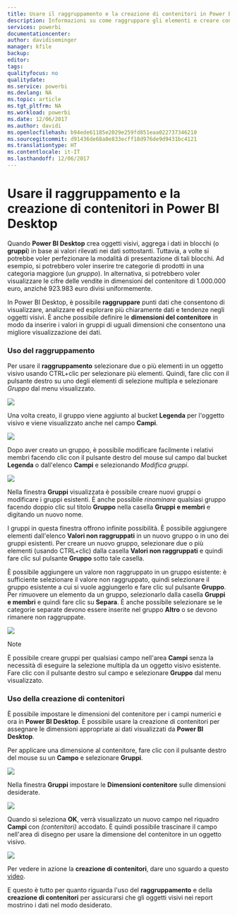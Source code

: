```yaml
---
title: Usare il raggruppamento e la creazione di contenitori in Power BI Desktop
description: Informazioni su come raggruppare gli elementi e creare contenitori in Power BI Desktop
services: powerbi
documentationcenter: 
author: davidiseminger
manager: kfile
backup: 
editor: 
tags: 
qualityfocus: no
qualitydate: 
ms.service: powerbi
ms.devlang: NA
ms.topic: article
ms.tgt_pltfrm: NA
ms.workload: powerbi
ms.date: 12/06/2017
ms.author: davidi
ms.openlocfilehash: b94ede61185e2029e259fd851eaa022737346210
ms.sourcegitcommit: d91436de68a0e833ecff18d976de9d9431bc4121
ms.translationtype: HT
ms.contentlocale: it-IT
ms.lasthandoff: 12/06/2017
---
```

# <a name="use-grouping-and-binning-in-power-bi-desktop"></a>Usare il raggruppamento e la creazione di contenitori in Power BI Desktop
Quando **Power BI Desktop** crea oggetti visivi, aggrega i dati in blocchi (o **gruppi**) in base ai valori rilevati nei dati sottostanti. Tuttavia, a volte si potrebbe voler perfezionare la modalità di presentazione di tali blocchi. Ad esempio, si potrebbero voler inserire tre categorie di prodotti in una categoria maggiore (un *gruppo*). In alternativa, si potrebbero voler visualizzare le cifre delle vendite in dimensioni del contenitore di 1.000.000 euro, anziché 923.983 euro divisi uniformemente.

In Power BI Desktop, è possibile **raggruppare** punti dati che consentono di visualizzare, analizzare ed esplorare più chiaramente dati e tendenze negli oggetti visivi. È anche possibile definire le **dimensioni del contenitore** in modo da inserire i valori in gruppi di uguali dimensioni che consentono una migliore visualizzazione dei dati.

### <a name="using-grouping"></a>Uso del raggruppamento
Per usare il **raggruppamento** selezionare due o più elementi in un oggetto visivo usando CTRL+clic per selezionare più elementi. Quindi, fare clic con il pulsante destro su uno degli elementi di selezione multipla e selezionare *Gruppo* dal menu visualizzato.

![](media/desktop-grouping-and-binning/grouping-binning_1.png)

Una volta creato, il gruppo viene aggiunto al bucket **Legenda** per l'oggetto visivo e viene visualizzato anche nel campo **Campi**.

![](media/desktop-grouping-and-binning/grouping-binning_2.png)

Dopo aver creato un gruppo, è possibile modificare facilmente i relativi membri facendo clic con il pulsante destro del mouse sul campo dal bucket **Legenda** o dall'elenco **Campi** e selezionando *Modifica gruppi*.

![](media/desktop-grouping-and-binning/grouping-binning_3.png)

Nella finestra **Gruppi** visualizzata è possibile creare nuovi gruppi o modificare i gruppi esistenti. È anche possibile *rinominare* qualsiasi gruppo facendo doppio clic sul titolo **Gruppo** nella casella **Gruppi e membri** e digitando un nuovo nome.

I gruppi in questa finestra offrono infinite possibilità. È possibile aggiungere elementi dall'elenco **Valori non raggruppati** in un nuovo gruppo o in uno dei gruppi esistenti. Per creare un nuovo gruppo, selezionare due o più elementi (usando CTRL+clic) dalla casella **Valori non raggruppati** e quindi fare clic sul pulsante **Gruppo** sotto tale casella.

È possibile aggiungere un valore non raggruppato in un gruppo esistente: è sufficiente selezionare il valore non raggruppato, quindi selezionare il gruppo esistente a cui si vuole aggiungerlo e fare clic sul pulsante **Gruppo**. Per rimuovere un elemento da un gruppo, selezionarlo dalla casella **Gruppi e membri** e quindi fare clic su **Separa**. È anche possibile selezionare se le categorie separate devono essere inserite nel gruppo **Altro** o se devono rimanere non raggruppate.

![](media/desktop-grouping-and-binning/grouping-binning_4.png)

> [!NOTE]
> È possibile creare gruppi per qualsiasi campo nell'area **Campi** senza la necessità di eseguire la selezione multipla da un oggetto visivo esistente. Fare clic con il pulsante destro sul campo e selezionare **Gruppo** dal menu visualizzato.
> 
> 

### <a name="using-binning"></a>Uso della creazione di contenitori
È possibile impostare le dimensioni del contenitore per i campi numerici e ora in **Power BI Desktop**. È possibile usare la creazione di contenitori per assegnare le dimensioni appropriate ai dati visualizzati da **Power BI Desktop**.

Per applicare una dimensione al contenitore, fare clic con il pulsante destro del mouse su un **Campo** e selezionare **Gruppi**.

![](media/desktop-grouping-and-binning/grouping-binning_5.png)

Nella finestra **Gruppi** impostare le **Dimensioni contenitore** sulle dimensioni desiderate.

![](media/desktop-grouping-and-binning/grouping-binning_6.png)

Quando si seleziona **OK**, verrà visualizzato un nuovo campo nel riquadro **Campi** con *(contenitori)* accodato. È quindi possibile trascinare il campo nell'area di disegno per usare la dimensione del contenitore in un oggetto visivo.

![](media/desktop-grouping-and-binning/grouping-binning_7.png)

Per vedere in azione la **creazione di contenitori**, dare uno sguardo a questo [video](https://youtu.be/UXEYSvgvMaQ?t=12m17s).

E questo è tutto per quanto riguarda l'uso del **raggruppamento** e della **creazione di contenitori** per assicurarsi che gli oggetti visivi nei report mostrino i dati nel modo desiderato.

